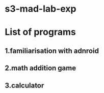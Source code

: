 # s3-mad-lab-exp
# List of programs
## 1.familiarisation with adnroid
## 2.math addition game
## 3.calculator

